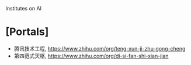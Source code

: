 Institutes on AI

# [Portals]
+ 腾讯技术工程, https://www.zhihu.com/org/teng-xun-ji-zhu-gong-cheng
+ 第四范式天枢, https://www.zhihu.com/org/di-si-fan-shi-xian-jian

